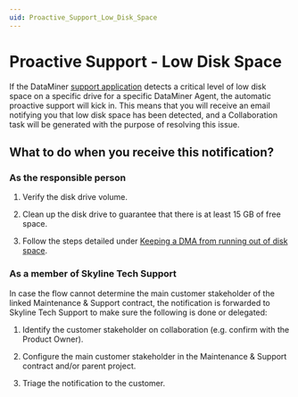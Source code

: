 ```yaml
---
uid: Proactive_Support_Low_Disk_Space
---
```


# Proactive Support - Low Disk Space

If the DataMiner [support application](xref:User_operations_support) detects a critical level of low disk space on a specific drive for a specific DataMiner Agent, the automatic proactive support will kick in. This means that you will receive an email notifying you that low disk space has been detected, and a Collaboration task will be generated with the purpose of resolving this issue.

## What to do when you receive this notification?

### As the responsible person

1. Verify the disk drive volume.

1. Clean up the disk drive to guarantee that there is at least 15 GB of free space.

1. Follow the steps detailed under [Keeping a DMA from running out of disk space](xref:Keeping_a_DMA_from_running_out_of_disk_space).

### As a member of Skyline Tech Support

In case the flow cannot determine the main customer stakeholder of the linked Maintenance & Support contract, the notification is forwarded to Skyline Tech Support to make sure the following is done or delegated:

1. Identify the customer stakeholder on collaboration (e.g. confirm with the Product Owner).

1. Configure the main customer stakeholder in the Maintenance & Support contract and/or parent project.

1. Triage the notification to the customer.
